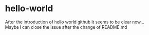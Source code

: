 # hello-world
After the introduction of hello world github
It seems to be clear now...
Maybe I can close the issue after the change of README.md
